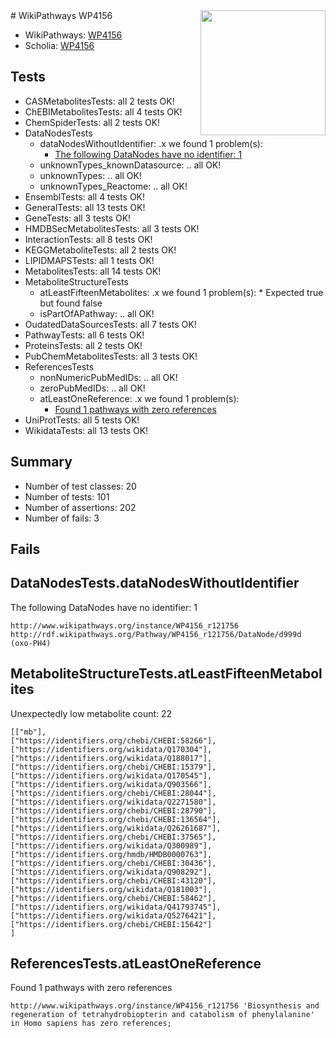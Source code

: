 <img style="float: right; width: 200px" src="https://upload.wikimedia.org/wikipedia/commons/thumb/8/83/Wplogo_with_text_500.png/640px-Wplogo_with_text_500.png" />
# WikiPathways WP4156

* WikiPathways: [WP4156](https://new.wikipathways.org/pathways/WP4156)
* Scholia: [WP4156](https://scholia.toolforge.org/wikipathways/WP4156)
## Tests
* CASMetabolitesTests: all 2 tests OK!
* ChEBIMetabolitesTests: all 4 tests OK!
* ChemSpiderTests: all 2 tests OK!
* DataNodesTests
    * dataNodesWithoutIdentifier: .x we found 1 problem(s):
        * [The following DataNodes have no identifier: 1](#d2d32fa0)
    * unknownTypes_knownDatasource: .. all OK!
    * unknownTypes: .. all OK!
    * unknownTypes_Reactome: .. all OK!
* EnsemblTests: all 4 tests OK!
* GeneralTests: all 13 tests OK!
* GeneTests: all 3 tests OK!
* HMDBSecMetabolitesTests: all 3 tests OK!
* InteractionTests: all 8 tests OK!
* KEGGMetaboliteTests: all 2 tests OK!
* LIPIDMAPSTests: all 1 tests OK!
* MetabolitesTests: all 14 tests OK!
* MetaboliteStructureTests
    * atLeastFifteenMetabolites: .x we found 1 problem(s):
            * Expected true but found false
    * isPartOfAPathway: .. all OK!
* OudatedDataSourcesTests: all 7 tests OK!
* PathwayTests: all 6 tests OK!
* ProteinsTests: all 2 tests OK!
* PubChemMetabolitesTests: all 3 tests OK!
* ReferencesTests
    * nonNumericPubMedIDs: .. all OK!
    * zeroPubMedIDs: .. all OK!
    * atLeastOneReference: .x we found 1 problem(s):
        * [Found 1 pathways with zero references](#35eb778e)
* UniProtTests: all 5 tests OK!
* WikidataTests: all 13 tests OK!


## Summary

* Number of test classes: 20
* Number of tests: 101
* Number of assertions: 202
* Number of fails: 3

## Fails

<a name="d2d32fa0" />

## DataNodesTests.dataNodesWithoutIdentifier

The following DataNodes have no identifier: 1
```
http://www.wikipathways.org/instance/WP4156_r121756 http://rdf.wikipathways.org/Pathway/WP4156_r121756/DataNode/d999d (oxo-PH4)
```

<a name="3b0f9765" />

## MetaboliteStructureTests.atLeastFifteenMetabolites

Unexpectedly low metabolite count: 22

```
[["mb"],
["https://identifiers.org/chebi/CHEBI:58266"],
["https://identifiers.org/wikidata/Q170304"],
["https://identifiers.org/wikidata/Q188017"],
["https://identifiers.org/chebi/CHEBI:15379"],
["https://identifiers.org/wikidata/Q170545"],
["https://identifiers.org/wikidata/Q903566"],
["https://identifiers.org/chebi/CHEBI:28044"],
["https://identifiers.org/wikidata/Q2271580"],
["https://identifiers.org/chebi/CHEBI:28790"],
["https://identifiers.org/chebi/CHEBI:136564"],
["https://identifiers.org/wikidata/Q26261687"],
["https://identifiers.org/chebi/CHEBI:37565"],
["https://identifiers.org/wikidata/Q300989"],
["https://identifiers.org/hmdb/HMDB0000763"],
["https://identifiers.org/chebi/CHEBI:30436"],
["https://identifiers.org/wikidata/Q908292"],
["https://identifiers.org/chebi/CHEBI:43120"],
["https://identifiers.org/wikidata/Q181003"],
["https://identifiers.org/chebi/CHEBI:58462"],
["https://identifiers.org/wikidata/Q41793745"],
["https://identifiers.org/wikidata/Q5276421"],
["https://identifiers.org/chebi/CHEBI:15642"]
]
```

<a name="35eb778e" />

## ReferencesTests.atLeastOneReference

Found 1 pathways with zero references
```
http://www.wikipathways.org/instance/WP4156_r121756 'Biosynthesis and regeneration of tetrahydrobiopterin and catabolism of phenylalanine' in Homo sapiens has zero references; 
```

